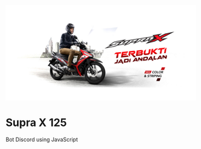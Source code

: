 ![Supra X 125](https://github.com/indogegewepe/Supra-X-125/blob/master/aset/supra.png)

# Supra X 125

Bot Discord using JavaScript
